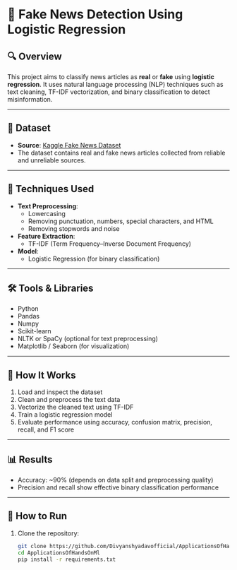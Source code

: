 # 📰 Fake News Detection Using Logistic Regression

## 🔍 Overview
This project aims to classify news articles as **real** or **fake** using **logistic regression**. It uses natural language processing (NLP) techniques such as text cleaning, TF-IDF vectorization, and binary classification to detect misinformation.

---

## 📁 Dataset
- **Source**: [Kaggle Fake News Dataset](https://www.kaggle.com/clmentbisaillon/fake-and-real-news-dataset)
- The dataset contains real and fake news articles collected from reliable and unreliable sources.

---

## 🧠 Techniques Used
- **Text Preprocessing**:
  - Lowercasing
  - Removing punctuation, numbers, special characters, and HTML
  - Removing stopwords and noise
- **Feature Extraction**:
  - TF-IDF (Term Frequency–Inverse Document Frequency)
- **Model**:
  - Logistic Regression (for binary classification)

---

## 🛠️ Tools & Libraries
- Python
- Pandas
- Numpy
- Scikit-learn
- NLTK or SpaCy (optional for text preprocessing)
- Matplotlib / Seaborn (for visualization)

---

## 🧪 How It Works
1. Load and inspect the dataset
2. Clean and preprocess the text data
3. Vectorize the cleaned text using TF-IDF
4. Train a logistic regression model
5. Evaluate performance using accuracy, confusion matrix, precision, recall, and F1 score

---

## 📊 Results
- Accuracy: ~90% (depends on data split and preprocessing quality)
- Precision and recall show effective binary classification performance

---

## 🚀 How to Run

1. Clone the repository:
   ```bash
   git clone https://github.com/Divyanshyadavofficial/ApplicationsOfHandsOnMl.git
   cd ApplicationsOfHandsOnMl
   pip install -r requirements.txt


